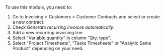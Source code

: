 To use this module, you need to:

1.  Go to Invoicing \> Customers \> Customer Contracts and select or
    create a new contract.
2.  Check *Generate recurring invoices automatically*.
3.  Add a new recurring invoicing line.
4.  Select "Variable quantity" in column "Qty. type".
5.  Select "Project Timesheets", "Tasks Timesheets" or "Analytic Same
    Product" depending on your need.
